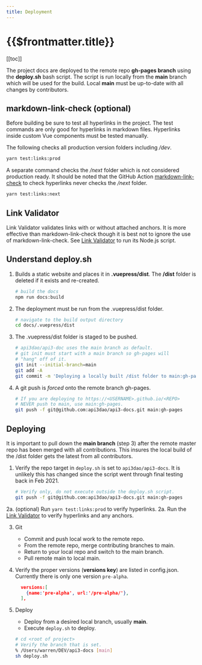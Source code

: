 ```yaml
---
title: Deployment
---
```


# {{$frontmatter.title}}

<TocHeader />
[[toc]]

The project docs are deployed to the remote repo **gh-pages branch** using the **deploy.sh** bash script. The script is run locally from the **main** branch which will be used for the build. Local **main** must be up-to-date with all changes by contributors.

## markdown-link-check (optional)

Before building be sure to test all hyperlinks in the project. The test commands are only good for hyperlinks in markdown files. Hyperlinks inside custom Vue components must be tested manually.

The following checks all production version folders including */dev*.

```bash
yarn test:links:prod
```

A separate command checks the */next* folder which is not considered production ready. It should be noted that the GitHub Action [markdown-link-check](./github-actions.md#markdown-link-check) to check hyperlinks never checks the */next* folder.

```bash
yarn test:links:next
```

## Link Validator

Link Validator validates links with or without attached anchors. It is more effective than markdown-link-check though it is best not to ignore the use of markdown-link-check. See [Link Validator](link-validator.md) to run its Node.js script.


## Understand deploy.sh

1. Builds a static website and places it in **.vuepress/dist**. The **/dist** folder is deleted if it exists and re-created.

    ```bash
    # build the docs
    npm run docs:build
    ```

2. The deployment must be run from the .vuepress/dist folder.

    ```bash
    # navigate to the build output directory
    cd docs/.vuepress/dist
    ```

3. The .vuepress/dist folder is staged to be pushed.

    ```bash
    # api3dao/api3-doc uses the main branch as default.
    # git init must start with a main branch so gh-pages will
    # "hang" off of it.
    git init --initial-branch=main
    git add -A
    git commit -m 'Deploying a locally built /dist folder to main:gh-pages as its own commit history.'
    ```

4. A git push is *forced* onto the remote branch gh-pages.

    ```bash
    # If you are deploying to https://<USERNAME>.github.io/<REPO>
    # NEVER push to main, use main:gh-pages.
    git push -f git@github.com:api3dao/api3-docs.git main:gh-pages
    ```

## Deploying

It is important to pull down the **main branch** (step 3) after the remote master repo has been merged with all contributions. This insures the local build of the /dist folder gets the latest from all contributors.

1. Verify the repo target in `deploy.sh` is set to `api3dao/api3-docs`. It is unlikely this has changed since the script went through final testing back in Feb 2021.
  
    ```bash
    # Verify only, do not execute outside the deploy.sh script.
    git push -f git@github.com:api3dao/api3-docs.git main:gh-pages
    ```

2a. (optional) Run `yarn test:links:prod` to verify hyperlinks.
2a. Run the [Link Validator](link-validator.md) to verify hyperlinks and any anchors.

3. Git
    - Commit and push local work to the remote repo.
    - From the remote repo, merge contributing branches to main.
    - Return to your local repo and switch to the main branch.
    - Pull remote main to local main.

4. Verify the proper versions (**versions key**) are listed in config.json. Currently there is only one version `pre-alpha`.

    ```json
      versions:[
        {name:'pre-alpha', url:'/pre-alpha/'},
      ],
    ```

5. Deploy
    - Deploy from a desired local branch, usually **main**.
    - Execute `deploy.sh` to deploy.
  
    ```bash
    # cd <root of project>
    # Verify the branch that is set.
    % /Users/warren/DEV/api3-docs [main]
    sh deploy.sh
    ```

